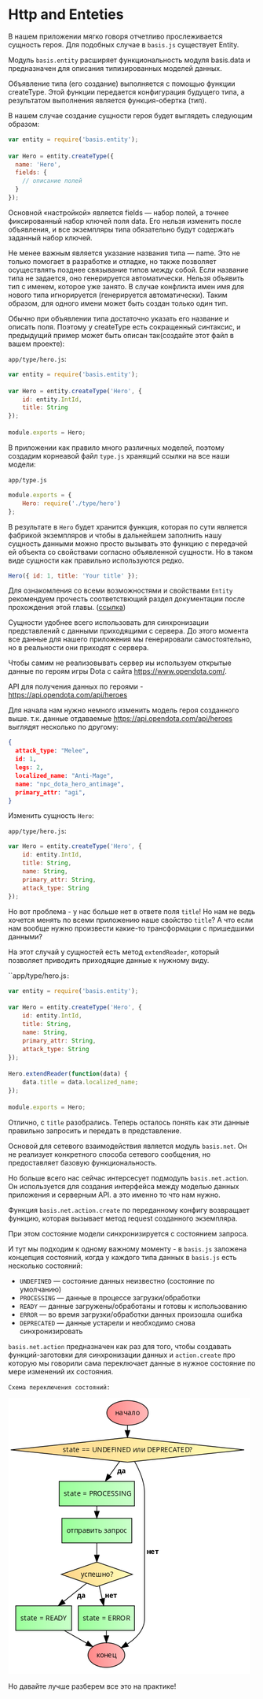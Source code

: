 # Http and Enteties

В нашем приложении мягко говоря отчетливо прослеживается сущность героя. Для подобных случае в `basis.js` существует Entity.

Модуль `basis.entity` расширяет функциональность модуля basis.data и предназначен для описания типизированных моделей данных.

Объявление типа (его создание) выполняется с помощью функции createType. Этой функции передается конфигурация будущего типа, а результатом выполнения является функция-обертка (тип).

В нашем случае создание сущности героя будет выглядеть следующим образом:

```js
var entity = require('basis.entity');

var Hero = entity.createType({
  name: 'Hero',
  fields: {
    // описание полей
  }
});
```

Основной «настройкой» является fields — набор полей, а точнее фиксированный набор ключей поля data. Его нельзя изменить после объявления, и все экземпляры типа обязательно будут содержать заданный набор ключей.

Не менее важным является указание названия типа — name. Это не только помогает в разработке и отладке, но также позволяет осуществлять позднее связывание типов между собой. Если название типа не задается, оно генерируется автоматически. Нельзя объявить тип с именем, которое уже занято. В случае конфликта имен имя для нового типа игнорируется (генерируется автоматически). Таким образом, для одного имени может быть создан только один тип.

Обычно при объявлении типа достаточно указать его название и описать поля. Поэтому у createType есть сокращенный синтаксис, и предыдущий пример может быть описан так(создайте этот файл в вашем проекте):

`app/type/hero.js`:
```js
var entity = require('basis.entity');

var Hero = entity.createType('Hero', {
    id: entity.IntId,
    title: String
});

module.exports = Hero;
```

В приложении как правило много различных моделей, поэтому создадим корнеавой файл `type.js` хранящий ссылки на все наши модели:

`app/type.js`
```js
module.exports = {
    Hero: require('./type/hero')
};
```

В результате в `Hero` будет хранится функция, которая по сути является фабрикой экземпляров и чтобы в дальнейшем заполнить нашу сущность данными можно просто вызывать это функцию с передачей ей объекта со свойствами согласно объявленной сущности. Но в таком виде сущности как правильно используются редко.

```js
Hero({ id: 1, title: 'Your title' });
```

Для ознакомления со всеми возможностями и свойствами `Entity` рекомендуем прочесть соответствющий раздел документации после прохождения этой главы. ([ссылка](https://github.com/basisjs/articles/blob/master/ru-RU/basis.entity.md))

Сущности удобнее всего использовать для синхронизации представлений с данными приходящими с сервера. До этого момента все данные для нашего приложения мы генерировали самостоятельно, но в реальности они приходят с сервера.

Чтобы самим не реализовывать сервер иы используем открытые данные по героям игры Dota с сайта https://www.opendota.com/.

API для получения данных по героями - https://api.opendota.com/api/heroes

Для начала нам нужно немного изменить модель героя созданного выше. т.к. данные отдаваемые https://api.opendota.com/api/heroes выглядят несколько по другому:

```json
{
  attack_type: "Melee",
  id: 1,
  legs: 2,
  localized_name: "Anti-Mage",
  name: "npc_dota_hero_antimage",
  primary_attr: "agi",
}
```

Изменить сущность `Hero`:

`app/type/hero.js`:
```js
var Hero = entity.createType('Hero', {
    id: entity.IntId,
    title: String,
    name: String,
    primary_attr: String,
    attack_type: String
});
```

Но вот проблема - у нас больше нет в ответе поля `title`! Но нам не ведь хочется менять по всеми приложению наше свойство `title`? А что если нам вообще нужно произвести какие-то трансформации с пришедшими данными?

На этот случай у сущностей есть метод `extendReader`, который позволяет приводить приходящие данные к нужному виду.

``app/type/hero.js`:`
```js
var entity = require('basis.entity');

var Hero = entity.createType('Hero', {
    id: entity.IntId,
    title: String,
    name: String,
    primary_attr: String,
    attack_type: String
});

Hero.extendReader(function(data) {
    data.title = data.localized_name;
});

module.exports = Hero;
```

Отлично, с `title` разобрались. Теперь осталось понять как эти данные правильно запросить и передать в представление.

Основой для сетевого взаимодействия является модуль `basis.net`. Он не реализует конкретного способа сетевого сообщения, но предоставляет базовую функциональность.

Но больше всего нас сейчас интерсесует подмодуль `basis.net.action`. Он используется для создания интерфейса между моделью данных приложения и серверным API. а это именно то что нам нужно.

Функция `basis.net.action.create` по переданному конфигу возвращает функцию, которая вызывает метод request созданного экземпляра.

При этом состояние модели синхронизируется с состоянием запроса.

И тут мы подходим к одному важному моменту - в `basis.js` заложена концепция состояний, когда у каждого типа данных в `basis.js` есть несколько состояний:

* `UNDEFINED` — состояние данных неизвестно (состояние по умолчанию)
* `PROCESSING` — данные в процессе загрузки/обработки
* `READY` — данные загружены/обработаны и готовы к использованию
* `ERROR` — во время загрузки/обработки данных произошла ошибка
* `DEPRECATED` — данные устарели и необходимо снова синхронизировать

`basis.net.action` предназначен как раз для того, чтобы создавать функций-заготовки для синхронизации данных и `action.create` про которую мы говорили сама переключает данные в нужное состояние по мере изменений их состояния.

`Схема переключения состояний:`

![states](sheme.png)

Но давайте лучше разберем все это на практике!










